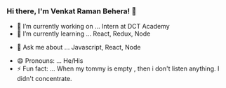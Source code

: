 ### Hi there, I'm Venkat Raman Behera! 👋

- 🔭 I’m currently working on ... Intern at DCT Academy
- 🌱 I’m currently learning ... React, Redux, Node
<!-- - 👯 I’m looking to collaborate on ...  -->
<!-- - 🤔 I’m looking for help with ... -->
- 💬 Ask me about ... Javascript, React, Node
<!-- - 📫 How to reach me: ... -->
- 😄 Pronouns: ... He/His
- ⚡ Fun fact: ... When my tommy is empty , then i don't listen anything. I didn't concentrate.   

